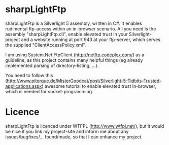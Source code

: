 sharpLightFtp
=============

sharpLightFtp is a Silverlight 5 assembly, written in C#. It enables rudimental ftp-access within an in-browser scenario.
All you need is the assembly "sharpLightFtp.dll", enable elevated trust in your Silverlight-project and a website running at port 943 at your ftp-server, which serves the supplied "ClientAccessPolicy.xml".

I am using System.Net.FtpClient (http://netftp.codeplex.com/) as a guideline, as this project contains many helpful things (eg already implemented parsing of directory-listing, ...).

You need to follow this (http://www.pitorque.de/MisterGoodcat/post/Silverlight-5-Tidbits-Trusted-applications.aspx) awesome tutorial to enable elevated trust in-browser, which is needed for socket-programming.

Licence
=============
sharpLightFtp is licenced under WTFPL (http://www.wtfpl.net/), but it would be nice if you link my project-site and inform me about any issues/bugfixes/... found/made, so that I can enhance my project.